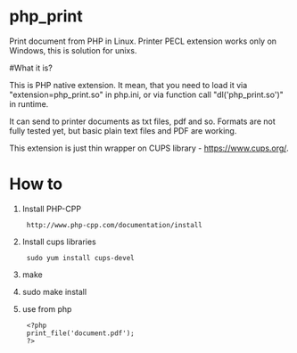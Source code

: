 # php_print

Print document from PHP in Linux. Printer PECL extension works only on Windows, this is solution for unixs.

#What it is?

This is PHP native extension. It mean, that you need to load it via "extension=php_print.so" in php.ini, or via function call "dl('php_print.so')" in runtime.

It can send to printer documents as txt files, pdf and so. Formats are not fully tested yet, but basic plain text files and PDF are working.

This extension is just thin wrapper on CUPS library - https://www.cups.org/.


# How to

1) Install PHP-CPP

		http://www.php-cpp.com/documentation/install

2) Install cups libraries

		sudo yum install cups-devel

3) make

4) sudo make install

5) use from php

		<?php
		print_file('document.pdf');
		?>
